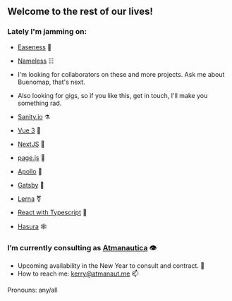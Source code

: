 ## Welcome to the rest of our lives!

### Lately I'm jamming on:
- [Easeness](easeness.biz) 🌚
- [Nameless](nameless.atmanaut.me) ☷

- I'm looking for collaborators on these and more projects. Ask me about Buenomap, that's next.
- Also looking for gigs, so if you like this, get in touch, I'll make you something rad.

- [Sanity.io](https://www.sanity.io/docs) ⚗
- [Vue 3](https://v3.vuejs.org/api/) 🔭
- [NextJS](https://nextjs.org/) 🦦
- [page.js](http://visionmedia.github.io/page.js/) 🐜
- [Apollo](https://www.apollographql.com/docs) 🌱
- [Gatsby](https://www.gatsbyjs.org/) 🦄
- [Lerna](https://lerna.js.org/) ⚧
- [React with Typescript](https://www.typescriptlang.org/docs/handbook/react.html) 🧱
- [Hasura](https://hasura.io/) 🕸

### I’m currently consulting as [Atmanautica](https://www.atmanautica.com) 👁
- Upcoming availability in the New Year to consult and contract. 💬
- How to reach me: [kerry@atmanaut.me](mailto:kerry@atmanaut.me) 📫

Pronouns: any/all

<!--
**krry/krry** is a ✨ _special_ ✨ repository because its `README.md` (this file) appears on your GitHub profile.

Here are some ideas to get you started:

- 👯 I’m looking to collaborate on ...
- 🤔 I’m looking for help with ...
- 😄 Pronouns: any/all
- ⚡ Fun fact: ...
-->
